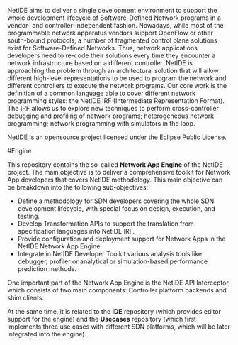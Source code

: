 NetIDE aims to deliver a single development environment to support the whole development lifecycle of Software-Defined Network programs in a vendor- and controller-independent fashion. Nowadays, while most of the programmable network apparatus vendors support OpenFlow or other south-bound protocols, a number of fragmented control plane solutions exist for Software-Defined Networks. Thus, network applications developers need to re-code their solutions every time they encounter a network infrastructure based on a different controller. NetIDE is approaching the problem through an architectural solution that will allow different high-level representations to be used to program the network and different controllers to execute the network programs. Our core work is the definition of a common language able to cover different network programming styles: the NetIDE IRF (Intermediate Representation Format). The IRF allows us to explore new techniques to perform cross-controller debugging and profiling of network programs; heterogeneous network programming; network programming with simulators in the loop.

NetIDE is an opensource project licensed under the Eclipse Public License.

#Engine

This repository contains the so-called **Network App Engine** of the NetIDE project. The main objective is to deliver a comprehensive toolkit for Network App developers that covers NetIDE methodology. This main objective
can be breakdown into the following sub-objectives:
- Define a methodology for SDN developers covering the whole SDN development lifecycle, with special focus
on design, execution, and testing.
- Develop Transformation APIs to support the translation from specification languages into NetIDE IRF.
- Provide configuration and deployment support for Network Apps in the NetIDE Network App Engine.
- Integrate in NetIDE Developer Toolkit various analysis tools like debugger, profiler or analytical or
simulation-based performance prediction methods.

One important part of the Network App Engine is the NetIDE API Interceptor, which consists of two main components: Controller platform backends and shim clients.

At the same time, it is related to the **IDE** repository (which provides editor support for the engine) and the **Usecases** repository (which first implements three use cases with different SDN platforms, which will be later integrated into the engine).

##
